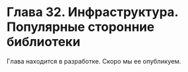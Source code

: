 # Глава 32. Инфраструктура. Популярные сторонние библиотеки

Глава находится в разработке. Скоро мы ее опубликуем.